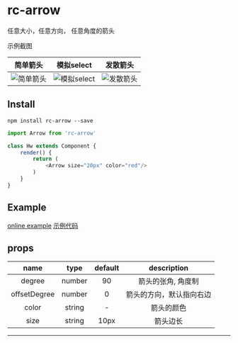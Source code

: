 ﻿# rc-arrow
任意大小，任意方向， 任意角度的箭头

示例截图

|简单箭头|模拟select |发散箭头 |
| :----:|:----:|:----:|
|![简单箭头][1]|![模拟select][2]|![发散箭头][3]|

## Install
`npm install rc-arrow --save`

```javascript
import Arrow from 'rc-arrow'

class Hw extends Component {
    render() {
        return (
            <Arrow size="20px" color="red"/>
        )
    }
}
```

## Example
[online example](https://ykforerlang.github.io/rc-arrow/example/helloworld/index.html) 
[示例代码](https://github.com/ykforerlang/rc-arrow/tree/master/example/helloworld)



## props
| name | type | default | description|
| :----: |:----:  |:----:     |:----:        |
| degree| number| 90| 箭头的张角, 角度制|
| offsetDegree| number| 0| 箭头的方向，默认指向右边|
| color| string| -| 箭头的颜色|
| size| string|10px| 箭头边长|





---


  [1]: https://raw.githubusercontent.com/ykforerlang/rc-arrow/master/static/arrow1.png
  [2]: https://raw.githubusercontent.com/ykforerlang/rc-arrow/master/static/rc2.gif
  [3]: https://raw.githubusercontent.com/ykforerlang/rc-arrow/master/static/rc4.png